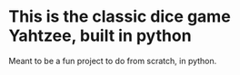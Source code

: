 # This is the classic dice game Yahtzee, built in python

Meant to be a fun project to do from scratch, in python.

